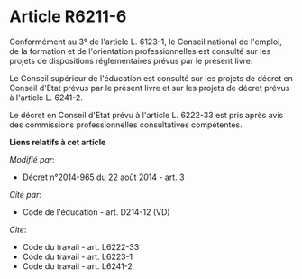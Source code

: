 # Article R6211-6

Conformément au 3° de l'article L. 6123-1, le           Conseil national de l'emploi, de la formation et de l'orientation
professionnelles est consulté sur les projets de dispositions réglementaires prévus par le présent livre. 

Le Conseil supérieur de l'éducation est consulté sur les projets de décret en Conseil d'Etat prévus par le présent livre et
sur les projets de décret prévus à l'article L. 6241-2. 

Le décret en Conseil d'Etat prévu à l'article L. 6222-33 est pris après avis des commissions professionnelles consultatives
compétentes.

**Liens relatifs à cet article**

_Modifié par_:

  - Décret n°2014-965 du 22 août 2014 - art. 3

_Cité par_:

  - Code de l'éducation - art. D214-12 (VD)

_Cite_:

  - Code du travail - art. L6222-33
  - Code du travail - art. L6223-1
  - Code du travail - art. L6241-2
